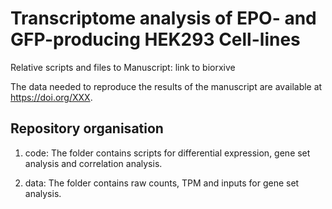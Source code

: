 # Transcriptome analysis of EPO- and GFP-producing HEK293 Cell-lines
Relative scripts and files to Manuscript:
link to biorxive

The  data needed to reproduce the results of the manuscript are available at https://doi.org/XXX.

## Repository organisation
1. code: The folder contains scripts for differential expression, gene set analysis and correlation analysis.

2. data: The folder contains raw counts, TPM and inputs for gene set analysis.

